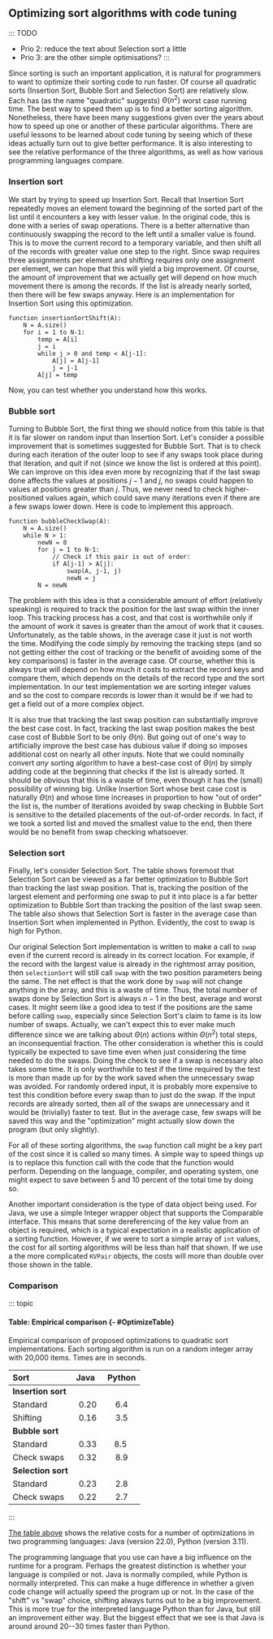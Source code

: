
## Optimizing sort algorithms with code tuning

::: TODO
- Prio 2: reduce the text about Selection sort a little
- Prio 3: are the other simple optimisations?
:::

Since sorting is such an important application, it is natural for
programmers to want to optimize their sorting code to run faster. Of
course all quadratic sorts (Insertion Sort, Bubble Sort and Selection
Sort) are relatively slow. Each has (as the name "quadratic" suggests)
$\Theta(n^2)$ worst case running time. The best way to speed them up is
to find a better sorting algorithm. Nonetheless, there have been many
suggestions given over the years about how to speed up one or another of
these particular algorithms. There are useful lessons to be learned
about code tuning by seeing which of these ideas actually turn out to
give better performance. It is also interesting to see the relative
performance of the three algorithms, as well as how various programming
languages compare.

### Insertion sort

We start by trying to speed up Insertion Sort. Recall that Insertion
Sort repeatedly moves an element toward the beginning of the sorted part
of the list until it encounters a key with lesser value. In the original
code, this is done with a series of swap operations. There is a better
alternative than continuously swapping the record to the left until a
smaller value is found. This is to move the current record to a
temporary variable, and then shift all of the records with greater value
one step to the right. Since swap requires three assignments per element
and shifting requires only one assignment per element, we can hope that
this will yield a big improvement. Of course, the amount of improvement
that we actually get will depend on how much movement there is among the
records. If the list is already nearly sorted, then there will be few
swaps anyway. Here is an implementation for Insertion Sort using this
optimization.

    function insertionSortShift(A):
        N = A.size()
        for i = 1 to N-1:
            temp = A[i]
            j = i
            while j > 0 and temp < A[j-1]:
                A[j] = A[j-1]
                j = j-1
            A[j] = temp


Now, you can test whether you understand how this works.

<avembed id="insertionSortWithoutSwapPRO" src="Sorting/insertionSortWithoutSwapPRO.html" type="pe" name="Insertion Sort Without Swap Proficiency Exercise"/>


### Bubble sort

Turning to Bubble Sort, the first thing we should notice from this table
is that it is far slower on random input than Insertion Sort. Let's
consider a possible improvement that is sometimes suggested for Bubble
Sort. That is to check during each iteration of the outer loop to see if
any swaps took place during that iteration, and quit if not (since we
know the list is ordered at this point). We can improve on this idea
even more by recognizing that if the last swap done affects the values
at positions $j-1$ and $j$, no swaps could happen to values at positions
greater than $j$. Thus, we never need to check higher-positioned values
again, which could save many iterations even if there are a few swaps
lower down. Here is code to implement this approach.


    function bubbleCheckSwap(A):
        N = A.size()
        while N > 1:
            newN = 0
            for j = 1 to N-1:
                // Check if this pair is out of order:
                if A[j-1] > A[j]:
                    swap(A, j-1, j)
                    newN = j
            N = newN


The problem with this idea is that a considerable amount of effort
(relatively speaking) is required to track the position for the last
swap within the inner loop. This tracking process has a cost, and that
cost is worthwhile only if the amount of work it saves is greater than
the amout of work that it causes. Unfortunately, as the table shows, in
the average case it just is not worth the time. Modifying the code
simply by removing the tracking steps (and so not getting either the
cost of tracking or the benefit of avoiding some of the key comparisons)
is faster in the average case. Of course, whether this is always true
will depend on how much it costs to extract the record keys and compare
them, which depends on the details of the record type and the sort
implementation. In our test implementation we are sorting integer values
and so the cost to compare records is lower than it would be if we had
to get a field out of a more complex object.

It is also true that tracking the last swap position can substantially
improve the best case cost. In fact, tracking the last swap position
makes the best case cost of Bubble Sort to be only $\Theta(n)$. But
going out of one's way to artificially improve the best case has
dubious value if doing so imposes additional cost on nearly all other
inputs. Note that we could nominally convert *any* sorting algorithm to
have a best-case cost of $\Theta(n)$ by simply adding code at the
beginning that checks if the list is already sorted. It should be
obvious that this is a waste of time, even though it has the (small)
possibility of winning big. Unlike Insertion Sort whose best case cost
is naturally $\Theta(n)$ and whose time increases in proportion to how
"out of order" the list is, the number of iterations avoided by swap
checking in Bubble Sort is sensitive to the detailed placements of the
out-of-order records. In fact, if we took a sorted list and moved the
smallest value to the end, then there would be no benefit from swap
checking whatsoever.

### Selection sort

Finally, let's consider Selection Sort. The table shows foremost that
Selection Sort can be viewed as a far better optimization to Bubble Sort
than tracking the last swap position. That is, tracking the position of
the largest element and performing one swap to put it into place is a
far better optimization to Bubble Sort than tracking the position of the
last swap seen. The table also shows that Selection Sort is faster in
the average case than Insertion Sort when implemented in Python.
Evidently, the cost to swap is high for Python.

Our original Selection Sort implementation is written to make a call to
`swap` even if the current record is already in its correct location.
For example, if the record with the largest value is already in the
rightmost array position, then `selectionSort` will still call `swap`
with the two position parameters being the same. The net effect is that
the work done by `swap` will not change anything in the array, and this
is a waste of time. Thus, the total number of swaps done by Selection
Sort is always $n-1$ in the best, average and worst cases. It might seem
like a good idea to test if the positions are the same before calling
`swap`, especially since Selection Sort's claim to fame is its low
number of swaps. Actually, we can't expect this to ever make much
difference since we are talking about $\Theta(n)$ actions within
$\Theta(n^2)$ total steps, an inconsequential fraction. The other
consideration is whether this is could typically be expected to save
time even when just considering the time needed to do the swaps. Doing
the check to see if a swap is necessary also takes some time. It is only
worthwhile to test if the time required by the test is more than made up
for by the work saved when the unnecessary swap was avoided. For
randomly ordered input, it is probably more expensive to test this
condition before every swap than to just do the swap. If the input
records are already sorted, then all of the swaps are unnecessary and it
would be (trivially) faster to test. But in the average case, few swaps
will be saved this way and the "optimization" might actually slow down
the program (but only slightly).

For all of these sorting algorithms, the `swap` function call might be a
key part of the cost since it is called so many times. A simple way to
speed things up is to replace this function call with the code that the
function would perform. Depending on the language, compiler, and
operating system, one might expect to save between 5 and 10 percent of
the total time by doing so.

Another important consideration is the type of data object being used.
For Java, we use a simple Integer wrapper object that
supports the Comparable interface. This means that some dereferencing of
the key value from an object is required, which is a typical expectation
in a realistic application of a sorting function. However, if we were to
sort a simple array of `int` values, the cost for all sorting algorithms
will be less than half that shown. If we use a the more complicated
`KVPair` objects, the costs will more than double over those shown in
the table.

### Comparison


::: topic
#### Table: Empirical comparison {- #OptimizeTable}

Empirical comparison of proposed optimizations to quadratic sort
implementations. Each sorting algorithm is run on a random integer array
with 20,000 items. Times are in seconds.

| Sort               |  Java  | Python |
|:-------------------|:------:|:------:|
| **Insertion sort** |        |        |
| Standard           |  0.20  |   6.4  |
| Shifting           |  0.16  |   3.5  |
| **Bubble sort**    |        |        |
| Standard           |  0.33  |   8.5  |
| Check swaps        |  0.32  |   8.9  |
| **Selection sort** |        |        |
| Standard           |  0.23  |   2.8  |
| Check swaps        |  0.22  |   2.7  |

:::

[The table above](#OptimizeTable) shows the relative
costs for a number of optimizations in two programming languages:
Java (version 22.0), Python (version 3.11).

The programming language that you use can have a big influence on the
runtime for a program. Perhaps the greatest distinction is whether your
language is compiled or not.
Java is normally compiled, while Python is normally interpreted.
This can make a huge difference in whether a given code change will actually
speed the program up or not. In the case of the "shift" vs "swap"
choice, shifting always turns out to be a big improvement.
This is more true for the interpreted language Python than for Java,
but still an improvement either way.
But the biggest effect that we see is that Java is around
around 20--30 times faster than Python.

